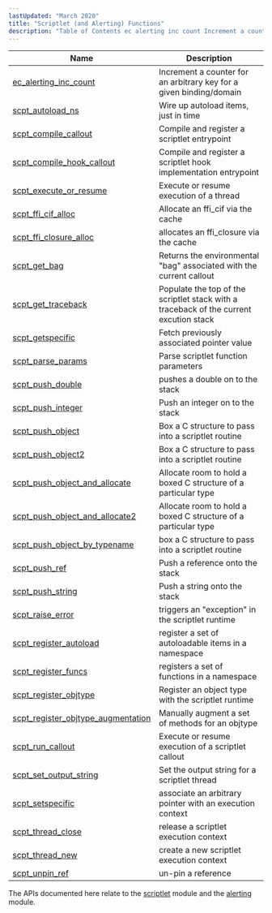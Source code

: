 ```yaml
---
lastUpdated: "March 2020"
title: "Scriptlet (and Alerting) Functions"
description: "Table of Contents ec alerting inc count Increment a counter for an arbitrary key for a given binding domain scpt autoload ns Wire up autoload items just in time scpt compile callout Compile and register a scriptlet entrypoint scpt compile hook callout Compile and register a scriptlet hook implementation entrypoint..."
---
```



| Name                                                                                                                                | Description                                                                            |
|-------------------------------------------------------------------------------------------------------------------------------------|----------------------------------------------------------------------------------------|
| [ec_alerting_inc_count](/momentum/3/3-api/apis-ec-alerting-inc-count)                           | Increment a counter for an arbitrary key for a given binding/domain                    |
| [scpt_autoload_ns](/momentum/3/3-api/apis-scpt-autoload-ns)                                     | Wire up autoload items, just in time                                                   |
| [scpt_compile_callout](/momentum/3/3-api/apis-scpt-compile-callout)                             | Compile and register a scriptlet entrypoint                                            |
| [scpt_compile_hook_callout](/momentum/3/3-api/apis-scpt-compile-hook-callout)                   | Compile and register a scriptlet hook implementation entrypoint                        |
| [scpt_execute_or_resume](/momentum/3/3-api/apis-scpt-execute-or-resume)                         | Execute or resume execution of a thread                                                |
| [scpt_ffi_cif_alloc](/momentum/3/3-api/apis-scpt-ffi-cif-alloc)                                 | Allocate an ffi_cif via the cache                                                      |
| [scpt_ffi_closure_alloc](/momentum/3/3-api/apis-scpt-ffi-closure-alloc)                         | allocates an ffi_closure via the cache                                                 |
| [scpt_get_bag](/momentum/3/3-api/apis-scpt-get-bag)                                             | Returns the environmental "bag" associated with the current callout                    |
| [scpt_get_traceback](/momentum/3/3-api/apis-scpt-get-traceback)                                 | Populate the top of the scriptlet stack with a traceback of the current excution stack |
| [scpt_getspecific](/momentum/3/3-api/apis-scpt-getspecific)                                     | Fetch previously associated pointer value                                              |
| [scpt_parse_params](/momentum/3/3-api/apis-scpt-parse-params)                                   | Parse scriptlet function parameters                                                    |
| [scpt_push_double](/momentum/3/3-api/apis-scpt-push-double)                                     | pushes a double on to the stack                                                        |
| [scpt_push_integer](/momentum/3/3-api/apis-scpt-push-integer)                                   | Push an integer on to the stack                                                        |
| [scpt_push_object](/momentum/3/3-api/apis-scpt-push-object)                                     | Box a C structure to pass into a scriptlet routine                                     |
| [scpt_push_object2](/momentum/3/3-api/apis-scpt-push-object-2)                                   | Box a C structure to pass into a scriptlet routine                                     |
| [scpt_push_object_and_allocate](/momentum/3/3-api/apis-scpt-push-object-and-allocate)           | Allocate room to hold a boxed C structure of a particular type                         |
| [scpt_push_object_and_allocate2](/momentum/3/3-api/apis-scpt-push-object-and-allocate-2)         | Allocate room to hold a boxed C structure of a particular type                         |
| [scpt_push_object_by_typename](/momentum/3/3-api/apis-scpt-push-object-by-typename)             | box a C structure to pass into a scriptlet routine                                     |
| [scpt_push_ref](/momentum/3/3-api/apis-scpt-push-ref)                                           | Push a reference onto the stack                                                        |
| [scpt_push_string](/momentum/3/3-api/apis-scpt-push-string)                                     | Push a string onto the stack                                                           |
| [scpt_raise_error](/momentum/3/3-api/apis-scpt-raise-error)                                     | triggers an "exception" in the scriptlet runtime                                       |
| [scpt_register_autoload](/momentum/3/3-api/apis-scpt-register-autoload)                         | register a set of autoloadable items in a namespace                                    |
| [scpt_register_funcs](/momentum/3/3-api/apis-scpt-register-funcs)                               | registers a set of functions in a namespace                                            |
| [scpt_register_objtype](/momentum/3/3-api/apis-scpt-register-objtype)                           | Register an object type with the scriptlet runtime                                     |
| [scpt_register_objtype_augmentation](/momentum/3/3-api/apis-scpt-register-objtype-augmentation) | Manually augment a set of methods for an objtype                                       |
| [scpt_run_callout](/momentum/3/3-api/apis-scpt-run-callout)                                     | Execute or resume execution of a scriptlet callout                                     |
| [scpt_set_output_string](/momentum/3/3-api/apis-scpt-set-output-string)                         | Set the output string for a scriptlet thread                                           |
| [scpt_setspecific](/momentum/3/3-api/apis-scpt-setspecific)                                     | associate an arbitrary pointer with an execution context                               |
| [scpt_thread_close](/momentum/3/3-api/apis-scpt-thread-close)                                   | release a scriptlet execution context                                                  |
| [scpt_thread_new](/momentum/3/3-api/apis-scpt-thread-new)                                       | create a new scriptlet execution context                                               |
| [scpt_unpin_ref](/momentum/3/3-api/apis-scpt-unpin-ref)                                         | un-pin a reference                                                                     |

The APIs documented here relate to the [scriptlet](/momentum/3/3-reference/3-reference-modules-scriptlet) module and the [alerting](/momentum/3/3-reference/3-reference-modules-alerting) module.